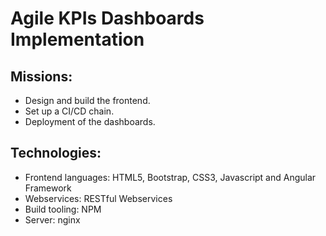 # Agile KPIs Dashboards Implementation

## Missions:
- Design and build the frontend.
- Set up a CI/CD chain.
- Deployment of the dashboards.

## Technologies:
- Frontend languages: HTML5, Bootstrap, CSS3, Javascript and Angular Framework
- Webservices: RESTful Webservices
- Build tooling: NPM
- Server: nginx
